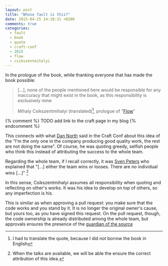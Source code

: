 ```yaml
---
layout: post
title: "Whose fault is this?"
date: 2015-04-25 14:10:31 +0200
comments: true
categories: 
  - fault
  - book
  - quote
  - craft-conf
  - 2015
  - flow
  - csikszentmihalyi
---
```


In the prologue of the book, while thanking everyone that has made the book possible:

> [...], none of the people mentioned here would be responsible for any inaccuracy that might exist in the book, as this responsibility is exclusively mine
>
> Mihaly Csikszentmihalyi (translated)[^1], prologue of "[Flow][flow-book]"


{% comment %}
TODO add link to the craft page in my blog
{% endcomment %}

This connects with what [Dan North][tastapod] said in the Craft Conf about this idea of the "I'm the only one in the company producing good quality work, the rest are not doing the same". Of course, he was quoting greedy, selfish people who think this instead of attributing the success to the whole team.

Regarding the whole team, if I recall correctly, it was [Sven Peters][svenpet] who explained that "[...] either the team wins or looses. There are no individual wins [...]" [^2]

In this sense, Csikszentmihalyi assumes all responsibility when quoting and reflecting on other's works. It was his idea to develop on top of others, so any imperfection is his.

This is similar as when approving a pull request: you make sure that the code works and you stand by it. It is no longer the original owner's cause, but yours too, as you have signed this request. On the pull request, though, the code ownership is already distributed among the whole team, but approvals ensures the presence of the [guardian of the source](/{{site.category_dir}}/guardian-of-the-source)


[^1]: I had to translate the quote, because I did not borrow the book in English
[^2]: When the talks are available, we will be able the ensure the correct attribution of this idea.

[tastapod]: http://twitter.com/@tastapod
[svenpet]: http://twitter.com/@svenpet
[flow-book]: http://www.amazon.com/Flow-The-Psychology-Optimal-Experience/dp/0061339202